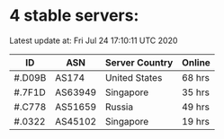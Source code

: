 # 4 stable servers:

Latest update at: Fri Jul 24 17:10:11 UTC 2020

| ID | ASN | Server Country | Online |
| -- | --- | -------------- | ------ |
| #.D09B | AS174 | United States | 68 hrs |
| #.7F1D | AS63949 | Singapore | 35 hrs |
| #.C778 | AS51659 | Russia | 49 hrs |
| #.0322 | AS45102 | Singapore | 19 hrs |


